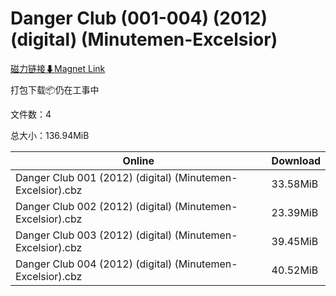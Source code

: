 # Danger Club (001-004) (2012) (digital) (Minutemen-Excelsior)

[磁力链接⬇Magnet Link](magnet:?xt=urn:btih:25c634b7ec607843ab4c6e15a585edd063f96e30&dn=Danger%20Club%20%28001-004%29%20%282012%29%20%28digital%29%20%28Minutemen-Excelsior%29)

打包下载📦仍在工事中

文件数：4

总大小：136.94MiB

Online | Download
--- | ---
Danger Club 001 (2012) (digital) (Minutemen-Excelsior).cbz | 33.58MiB
Danger Club 002 (2012) (digital) (Minutemen-Excelsior).cbz | 23.39MiB
Danger Club 003 (2012) (digital) (Minutemen-Excelsior).cbz | 39.45MiB
Danger Club 004 (2012) (digital) (Minutemen-Excelsior).cbz | 40.52MiB